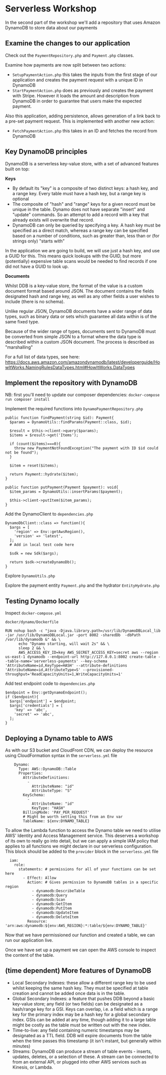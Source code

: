 # Serverless Workshop

In the second part of the workshop we'll add a repository that uses Amazon DynamoDB to store data about our payments

## Examine the changes to our application

Check out the `PaymentRepository.php` and `Payment.php` classes.

Examine how payments are now split between two actions:

* `SetupPaymentAction.php` this takes the inputs from the first stage
  of our application and creates the payment request with a unique ID in
  DynamoDB
* `StartPaymentAction.php` does as previously and creates the payment with
  Stripe. However it loads the amount and description from DynamoDB in
  order to guarantee that users make the expected payment.
  
Also this application, adding persistence, allows generation of a
link back to a pre-set payment request. This is implemented with another
new action:

* `FetchPaymentAction.php` this takes in an ID and fetches the record
  from DynamoDB

## Key DynamoDB principles

DynamoDB is a serverless key-value store, with a set of advanced
features built on top:

**Keys**

* By default its "key" is a composite of two distinct keys: a hash
  key, and a range key. Every table must have a hash key, but a range
  key is optional
* The composite of "hash" and "range" keys for a given record must be
  unique in the table. Dynamo does not have separate "insert" and
  "update" commands. So an attempt to add a record with a key that
  already exists will overwrite that record.
* DynamoDB can only be queried by specifying a key. A hash key must be
  specified as a direct match, whereas a range key can be specified based
  on a number of conditions, such as greater than, less than or (for
  strings only) "starts with"
  
In the application we are going to build, we will use just a hash key,
and use a GUID for this. This means quick lookups with the GUID, but
more (potentially) expensive table scans would be needed to find records
if one did not have a GUID to look up.

**Documents**

Whilst DDB is a key-value store, the format of the value is a custom
document format based around JSON. The document contains the fields designated hash and range key, as well as any other fields a user
wishes to include (there is no schema).

Unlike regular JSON, DynamoDB documents have a wider range of data types,
such as binary data or sets which guarantee all data within is of the
same fixed type.

Because of the wider range of types, documents sent to DynamoDB must be
converted from simple JSON to a format where the data type is described
within a custom JSON document. The process is described as "marshalling"

For a full list of data types, see here:
https://docs.aws.amazon.com/amazondynamodb/latest/developerguide/HowItWorks.NamingRulesDataTypes.html#HowItWorks.DataTypes

## Implement the repository with DynamoDB

NB: first you'll need to update our composer dependencies: `docker-compose run composer install`

Implement the required functions into `DynamoPaymentRepository.php`

```
public function findPayment(string $id): Payment{
  $params = DynamoUtils::findParams(Payment::class, $id);

  $result = $this->client->query($params);
  $items = $result->get('Items');

  if (count($items)===0){
    throw new PaymentNotFoundException("The payment with ID $id could not be found");
  }

  $item = reset($items);

  return Payment::hydrate($item);
}

public function putPayment(Payment $payment): void{
  $item_params = DynamoUtils::insertParams($payment);

  $this->client->putItem($item_params);
}
```

Add the DynamoClient to `dependencies.php`

```
DynamoDbClient::class => function(){
  $args = [
    'region' => Env::getAwsRegion(),
    'version' => 'latest',
  ];
  # Add in local test code here

  $sdk = new Sdk($args);

  return $sdk->createDynamoDb();
}
```

Explore `DynamoUtils.php`

Explore the payment entity `Payment.php` and the hydrator `EntityHydrate.php`

## Testing Dynamo locally

Inspect `docker-compose.yml`

`docker/dynamo/Dockerfile`

```
RUN nohup bash -c "java -Djava.library.path=/usr/lib/DynamoDBLocal_lib -jar /usr/lib/DynamoDBLocal.jar -port 8002 -sharedDb  -dbPath /var/lib/dynamodb &" && \
      echo "Dynamo starting, will wait 2s" && \
      sleep 2 && \
      AWS_ACCESS_KEY_ID=key AWS_SECRET_ACCESS_KEY=secret aws --region us-east-1 dynamodb --endpoint-url http://127.0.0.1:8002 create-table --table-name='serverless-payments' --key-schema 'AttributeName=id,KeyType=HASH' --attribute-definitions 'AttributeName=id,AttributeType=S' --provisioned-throughput='ReadCapacityUnits=1,WriteCapacityUnits=1'
```

Add test endpoint code to `dependencies.php`

```
$endpoint = Env::getDynamoEndpoint();
if ($endpoint){
  $args['endpoint'] = $endpoint;
  $args['credentials'] = [
    'key' => 'abc',
    'secret' => 'abc',
  ];
}
```

## Deploying a Dynamo table to AWS

As with our S3 bucket and CloudFront CDN, we can deploy the resource
using CloudFormation syntax in the `serverless.yml` file

```
    Dynamo:
      Type: AWS::DynamoDB::Table
      Properties:
        AttributeDefinitions:
          -
            AttributeName: "id"
            AttributeType: "S"
        KeySchema:
          -
            AttributeName: "id"
            KeyType: "HASH"
        BillingMode: 'PAY_PER_REQUEST'
        # Might be worth setting this from an Env var
        TableName: ${env:DYNAMO_TABLE}
```

To allow the Lambda function to access the Dynamo table we need to
utilise AWS' Identity and Access Management service. This deserves
a workshop of its own to really go into detail, but we can apply
a simple IAM policy that applies to all functions we might declare in
our serverless configuration. This block should be added to the
`provider` block in the `serverless.yml` file

```
  iam:
    role:
      statements: # permissions for all of your functions can be set here
        - Effect: Allow
          Action: # Gives permission to DynamoDB tables in a specific region
            - dynamodb:DescribeTable
            - dynamodb:Query
            - dynamodb:Scan
            - dynamodb:GetItem
            - dynamodb:PutItem
            - dynamodb:UpdateItem
            - dynamodb:DeleteItem
          Resource: 'arn:aws:dynamodb:${env:AWS_REGION}:*:table/${env:DYNAMO_TABLE}'
```

Now that we have permissioned our function and created a table, we
can run our application live.

Once we have set up a payment we can open the AWS console to inspect
the content of the table.

## (time dependent) More features of DynamoDB

* Local Secondary Indexes: these allow a different range key to be used
  whilst keeping the same hash key. They must be specified at table
  creation and cannot be added once data is in the table.
* Global Secondary Indexes: a feature that pushes DDB beyond a basic
  key-value store; any field (or two fields) can be designated as a
  hash/range key for a GSI. Keys can overlap, i.e. a field which is
  a range key for the primary index may be a hash key for a global
  secondary index. GSIs can be added at any time, though adding it to
  a large table might be costly as the table must be written out
  with the new index.
* Time-to-live: any field containing numeric timestamps may be designated
  as a TTL field. DDB will expire documents from the table when the time
  passes this timestamp (it isn't instant, but generally within minutes)
* Streams: DynamoDB can produce a stream of table events - inserts,
  updates, deletes, or a selection of these. A stream can be connected
  to from an external API, or plugged into other AWS services such as
  Kinesis, or Lambda.
